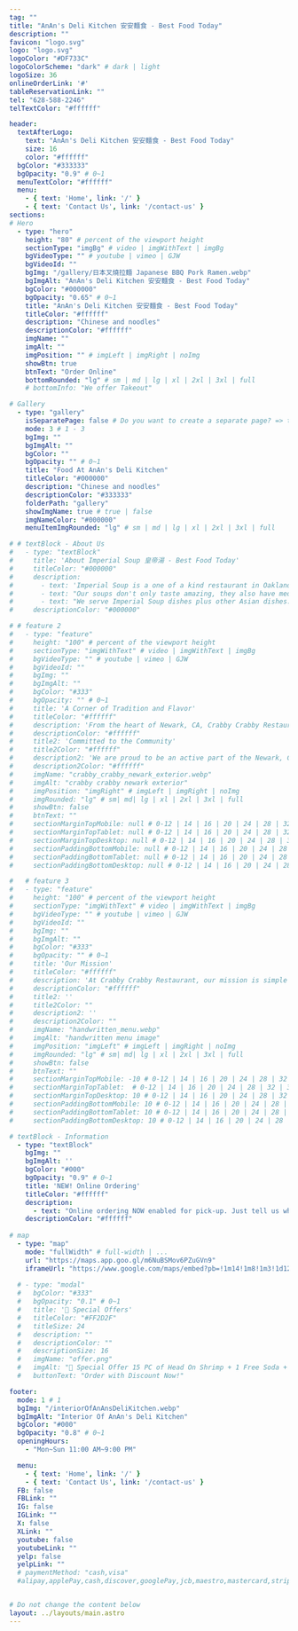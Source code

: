 ```yaml
---
tag: ""
title: "AnAn's Deli Kitchen 安安麵食 - Best Food Today"
description: ""
favicon: "logo.svg"
logo: "logo.svg"
logoColor: "#DF733C"
logoColorScheme: "dark" # dark | light
logoSize: 36 
onlineOrderLink: '#'
tableReservationLink: ""
tel: "628-588-2246"
telTextColor: "#ffffff"

header:
  textAfterLogo: 
    text: "AnAn's Deli Kitchen 安安麵食 - Best Food Today"
    size: 16
    color: "#ffffff"
  bgColor: "#333333"
  bgOpacity: "0.9" # 0~1
  menuTextColor: "#ffffff"
  menu:
    - { text: 'Home', link: '/' }
    - { text: 'Contact Us', link: '/contact-us' }
sections:
# Hero
  - type: "hero" 
    height: "80" # percent of the viewport height
    sectionType: "imgBg" # video | imgWithText | imgBg
    bgVideoType: "" # youtube | vimeo | GJW
    bgVideoId: ""
    bgImg: "/gallery/日本叉燒拉麵 Japanese BBQ Pork Ramen.webp"
    bgImgAlt: "AnAn's Deli Kitchen 安安麵食 - Best Food Today"
    bgColor: "#000000"
    bgOpacity: "0.65" # 0~1
    title: "AnAn's Deli Kitchen 安安麵食 - Best Food Today"
    titleColor: "#ffffff"
    description: "Chinese and noodles"
    descriptionColor: "#ffffff"
    imgName: ""
    imgAlt: ""
    imgPosition: "" # imgLeft | imgRight | noImg
    showBtn: true
    btnText: "Order Online"
    bottomRounded: "lg" # sm | md | lg | xl | 2xl | 3xl | full
    # bottomInfo: "We offer Takeout"

# Gallery  
  - type: "gallery"
    isSeparatePage: false # Do you want to create a separate page? => true:link: '/gallery' | false: link: '#gallery'
    mode: 3 # 1 - 3
    bgImg: ""
    bgImgAlt: ""
    bgColor: ""
    bgOpacity: "" # 0~1
    title: "Food At AnAn's Deli Kitchen"
    titleColor: "#000000"
    description: "Chinese and noodles"
    descriptionColor: "#333333"
    folderPath: "gallery"
    showImgName: true # true | false
    imgNameColor: "#000000"
    menuItemImgRounded: "lg" # sm | md | lg | xl | 2xl | 3xl | full

# # textBlock - About Us
#   - type: "textBlock" 
#     title: 'About Imperial Soup 皇帝湯 - Best Food Today'
#     titleColor: "#000000"
#     description: 
#       - text: 'Imperial Soup is a one of a kind restaurant in Oakland selling authentic specialty steamed soups.'
#       - text: "Our soups don't only taste amazing, they also have medicinal value. Depending on the current season, we have a selection of soups to meet different aspects in improving your health."
#       - text: "We serve Imperial Soup dishes plus other Asian dishes. Feel free to message us about inquiries! We'll get back to you as soon as we can!"
#     descriptionColor: "#000000"

# # feature 2
#   - type: "feature" 
#     height: "100" # percent of the viewport height
#     sectionType: "imgWithText" # video | imgWithText | imgBg
#     bgVideoType: "" # youtube | vimeo | GJW
#     bgVideoId: ""
#     bgImg: ""
#     bgImgAlt: ""
#     bgColor: "#333"
#     bgOpacity: "" # 0~1
#     title: 'A Corner of Tradition and Flavor'
#     titleColor: "#ffffff"
#     description: 'From the heart of Newark, CA, Crabby Crabby Restaurant is a corner where tradition meets flavor. Every corner of our restaurant is infused with authenticity, from the décor to every bite we serve.'
#     descriptionColor: "#ffffff"
#     title2: 'Committed to the Community'
#     title2Color: "#ffffff"
#     description2: 'We are proud to be an active part of the Newark, CA community. Through special events, collaborations with local venues and participation in community initiatives, Crabby Crabby Restaurant seeks to strengthen the ties that bind us together.'
#     description2Color: "#ffffff"
#     imgName: "crabby_crabby_newark_exterior.webp"
#     imgAlt: "crabby crabby newark exterior"
#     imgPosition: "imgRight" # imgLeft | imgRight | noImg
#     imgRounded: "lg" # sm| md| lg | xl | 2xl | 3xl | full
#     showBtn: false
#     btnText: ""
#     sectionMarginTopMobile: null # 0-12 | 14 | 16 | 20 | 24 | 28 | 32 | 36 | 40 ...
#     sectionMarginTopTablet: null # 0-12 | 14 | 16 | 20 | 24 | 28 | 32 | 36 | 40 ...
#     sectionMarginTopDesktop: null # 0-12 | 14 | 16 | 20 | 24 | 28 | 32 | 36 | 40 ...
#     sectionPaddingBottomMobile: null # 0-12 | 14 | 16 | 20 | 24 | 28 | 32 | 36 | 40 ...
#     sectionPaddingBottomTablet: null # 0-12 | 14 | 16 | 20 | 24 | 28 | 32 | 36 | 40 ...
#     sectionPaddingBottomDesktop: null # 0-12 | 14 | 16 | 20 | 24 | 28 | 32 | 36 | 40 ...

#   # feature 3
#   - type: "feature" 
#     height: "100" # percent of the viewport height
#     sectionType: "imgWithText" # video | imgWithText | imgBg
#     bgVideoType: "" # youtube | vimeo | GJW
#     bgVideoId: ""
#     bgImg: ""
#     bgImgAlt: ""
#     bgColor: "#333"
#     bgOpacity: "" # 0~1
#     title: 'Our Mission'
#     titleColor: "#ffffff"
#     description: 'At Crabby Crabby Restaurant, our mission is simple yet powerful: to pursue culinary excellence in every detail. We strive to deliver an exceptional dining experience that delights the senses and creates lasting memories for our customers.'
#     descriptionColor: "#ffffff"
#     title2: ''
#     title2Color: ""
#     description2: ''
#     description2Color: ""
#     imgName: "handwritten_menu.webp"
#     imgAlt: "handwritten menu image"
#     imgPosition: "imgLeft" # imgLeft | imgRight | noImg
#     imgRounded: "lg" # sm| md| lg | xl | 2xl | 3xl | full
#     showBtn: false
#     btnText: ""
#     sectionMarginTopMobile: -10 # 0-12 | 14 | 16 | 20 | 24 | 28 | 32 | 36 | 40 ...
#     sectionMarginTopTablet:  # 0-12 | 14 | 16 | 20 | 24 | 28 | 32 | 36 | 40 ...
#     sectionMarginTopDesktop: 10 # 0-12 | 14 | 16 | 20 | 24 | 28 | 32 | 36 | 40 ...
#     sectionPaddingBottomMobile: 10 # 0-12 | 14 | 16 | 20 | 24 | 28 | 32 | 36 | 40 ...
#     sectionPaddingBottomTablet: 10 # 0-12 | 14 | 16 | 20 | 24 | 28 | 32 | 36 | 40 ...
#     sectionPaddingBottomDesktop: 10 # 0-12 | 14 | 16 | 20 | 24 | 28 | 32 | 36 | 40 ...

# textBlock - Information
  - type: "textBlock" 
    bgImg: ""
    bgImgAlt: ''
    bgColor: "#000"
    bgOpacity: "0.9" # 0~1
    title: 'NEW! Online Ordering'
    titleColor: "#ffffff"
    description: 
      - text: "Online ordering NOW enabled for pick-up. Just tell us what you want and we'll prepare it as fast as we can. All orders are manually confirmed by us directly. Find out in real-time when your food is ready. All orders are manually confirmed by us in real-time. Watch on-screen when your food is ready for pickup."
    descriptionColor: "#ffffff"
  
# map  
  - type: "map"
    mode: "fullWidth" # full-width | ...
    url: "https://maps.app.goo.gl/m6NuBSMov6PZuGVn9"
    iframeUrl: "https://www.google.com/maps/embed?pb=!1m14!1m8!1m3!1d12613.731331832716!2d-122.4934598!3d37.779895!3m2!1i1024!2i768!4f13.1!3m3!1m2!1s0x808587633b67090b%3A0x9d63275356723aab!2sAnAn&#39;s%20Deli%20Kitchen!5e0!3m2!1sja!2sus!4v1721824586731!5m2!1sja!2sus"
 
  # - type: "modal"
  #   bgColor: "#333"
  #   bgOpacity: "0.1" # 0~1
  #   title: '🥳 Special Offers'
  #   titleColor: "#FF2D2F"
  #   titleSize: 24
  #   description: ""
  #   descriptionColor: ""
  #   descriptionSize: 16
  #   imgName: "offer.png"
  #   imgAlt: "🥳 Special Offer 15 PC of Head On Shrimp + 1 Free Soda + Choose a Free Item: Steam Rice (10 oz cup) / Garlic Noodles (10 oz cup) / Cajun Fries (10 oz cup) only $13.50. Available Monday to Friday, 12 PM to 3 PM."
  #   buttonText: "Order with Discount Now!"

footer:
  mode: 1 # 1
  bgImg: "/interiorOfAnAnsDeliKitchen.webp"
  bgImgAlt: "Interior Of AnAn's Deli Kitchen"
  bgColor: "#000"
  bgOpacity: "0.8" # 0~1
  openingHours: 
    - "Mon~Sun 11:00 AM~9:00 PM"

  menu:
    - { text: 'Home', link: '/' }
    - { text: 'Contact Us', link: '/contact-us' }
  FB: false
  FBLink: ""
  IG: false
  IGLink: ""
  X: false
  XLink: ""
  youtube: false
  youtubeLink: ""
  yelp: false
  yelpLink: ""
  # paymentMethod: "cash,visa" 
  #alipay,applePay,cash,discover,googlePay,jcb,maestro,mastercard,stripe,unionPay,visa,weChatPay,payPal 


# Do not change the content below
layout: ../layouts/main.astro
---
```

